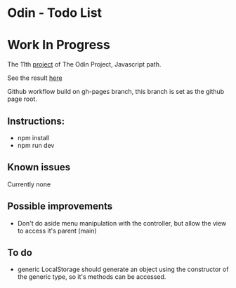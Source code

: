 # Odin - Todo List

# Work In Progress

The 11th [project](https://www.theodinproject.com/lessons/node-path-javascript-todo-list) of The Odin Project, Javascript path.

See the result [here](https://pinsonjulien.github.io/odin-todo-list/)

Github workflow build on gh-pages branch, this branch is set as the github page root.

## Instructions:
- npm install
- npm run dev

## Known issues
Currently none

## Possible improvements
- Don't do aside menu manipulation with the controller, but allow the view to access it's parent (main)

## To do 
- generic LocalStorage should generate an object using the constructor of the generic type, so it's methods can be accessed.
